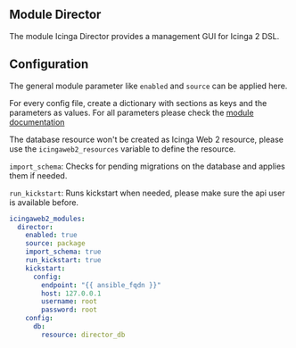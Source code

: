 ## Module Director

The module Icinga Director provides a management GUI for Icinga 2 DSL.

## Configuration

The general module parameter like `enabled` and `source` can be applied here.

For every config file, create a dictionary with sections as keys and the parameters as values. For all parameters please check the [module documentation](https://icinga.com/docs/icinga-director/latest/doc/03-Automation/)

The database resource won't be created
as Icinga Web 2 resource, please use the `icingaweb2_resources` variable to define
the resource.

`import_schema`: Checks for pending migrations on the database and applies them if needed.

`run_kickstart`: Runs kickstart when needed, please make sure the api user is available before.



```yaml
icingaweb2_modules:
  director:
    enabled: true
    source: package
    import_schema: true
    run_kickstart: true
    kickstart:
      config:
        endpoint: "{{ ansible_fqdn }}"
        host: 127.0.0.1
        username: root
        password: root
    config:
      db:
        resource: director_db
```
